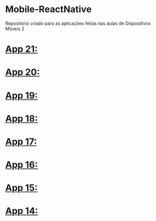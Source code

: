 # Mobile-ReactNative
Repositório criado para as aplicações feitas nas aulas de Dispositivos Móveis 2

# [App 21:](https://github.com/BrenoLins100/Mobile-ReactNative/tree/main/appCadastroTarefas)
# [App 20:](https://github.com/BrenoLins100/Mobile-ReactNative/tree/main/apiAppFilmes)
# [App 19:](https://github.com/BrenoLins100/Mobile-ReactNative/tree/main/apiConversorMoedas)
# [App 18:](https://github.com/BrenoLins100/Mobile-ReactNative/tree/main/consultaApiGitHub)
# [App 17:](https://github.com/BrenoLins100/Mobile-ReactNative/tree/main/consultaApiViaCep)
# [App 16:](https://github.com/BrenoLins100/Mobile-ReactNative/tree/main/listaComprasSqlLite)
# [App 15:](https://github.com/BrenoLins100/Mobile-ReactNative/tree/main/listaTarefasSqlLite)
# [App 14:](https://github.com/BrenoLins100/Mobile-ReactNative/tree/main/visualizacaoDeFrase)



